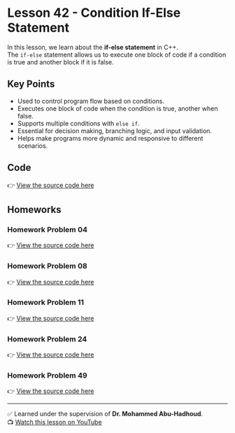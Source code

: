 # Lesson 42 - Condition If-Else Statement  

In this lesson, we learn about the **if-else statement** in C++.  
The `if-else` statement allows us to execute one block of code if a condition is true and another block if it is false.

## Key Points
- Used to control program flow based on conditions.
- Executes one block of code when the condition is true, another when false.
- Supports multiple conditions with `else if`.
- Essential for decision making, branching logic, and input validation.
- Helps make programs more dynamic and responsive to different scenarios.

## Code
👉 [View the source code here](./Lesson_42_condition_If_Else_statement.cpp)  

## Homeworks
### Homework Problem 04
👉 [View the source code here](./Homework_Lesson_42_Problem_04.cpp)
### Homework Problem 08
👉 [View the source code here](./Homework_Lesson_42_Problem_08.cpp)
### Homework Problem 11
👉 [View the source code here](./Homework_Lesson_42_Problem_11.cpp)
### Homework Problem 24
👉 [View the source code here](./Homework_Lesson_42_Problem_24.cpp)
### Homework Problem 49
👉 [View the source code here](./Homework_Lesson_42_Problem_49.cpp)

---

✅ Learned under the supervision of **Dr. Mohammed Abu-Hadhoud**.  
📺 [Watch this lesson on YouTube](https://www.youtube.com/watch?v=3ehONJD7r3g&list=PL3X--QIIK-OFIRbOHbOXbcfSAvw198lUy&index=48&pp=iAQB)
